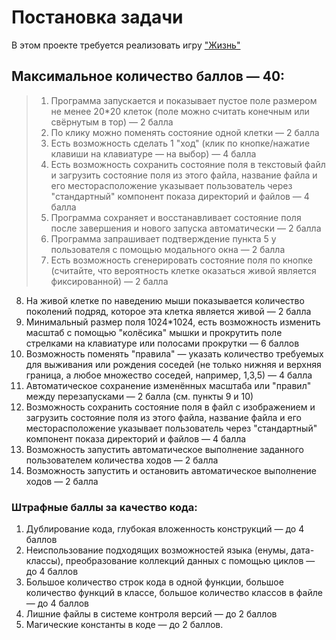 # Постановка задачи

В этом проекте требуется реализовать игру ["Жизнь"](https://ru.wikipedia.org/wiki/Игра_«Жизнь»)

## Максимальное количество баллов — 40:

> 1. Программа запускается и показывает пустое поле размером не менее 20*20 клеток (поле можно считать конечным или свёрнутым в тор) — 2 балла
> 2. По клику можно поменять состояние одной клетки — 2 балла
> 3. Есть возможность сделать 1 "ход" (клик по кнопке/нажатие клавиши на клавиатуре — на выбор) — 4 балла
> 4. Есть возможность сохранить состояние поля в текстовый файл и загрузить состояние поля из этого файла, название файла и его месторасположение указывает пользователь через "стандартный" компонент показа директорий и файлов — 4 балла
> 5. Программа сохраняет и восстанавливает состояние поля после завершения и нового запуска автоматически — 2 балла
> 6. Программа запрашивает подтверждение пункта 5 у пользователя с помощью модального окна — 2 балла
> 7. Есть возможность сгенерировать состояние поля по кнопке (считайте, что вероятность клетке оказаться живой является фиксированной) — 2 балла
8. На живой клетке по наведению мыши показывается количество поколений подряд, которое эта клетка является живой — 2 балла
9. Минимальный размер поля 1024*1024, есть возможность изменить масштаб с помощью "колёсика" мышки и прокрутить поле стрелками на клавиатуре или полосами прокрутки — 6 баллов
10. Возможность поменять "правила" — указать количество требуемых для выживания или рождения соседей (не только нижняя и верхняя граница, а любое множество соседей, например, 1,3,5) — 4 балла
11. Автоматическое сохранение изменённых масштаба или "правил" между перезапусками — 2 балла (см. пункты 9 и 10)
12. Возможность сохранить состояние поля в файл с изображением и загрузить состояние поля из этого файла, название файла и его месторасположение указывает пользователь через "стандартный" компонент показа директорий и файлов — 4 балла
13. Возможность запустить автоматическое выполнение заданного пользователем количества ходов — 2 балла
14. Возможность запустить и остановить автоматическое выполнение ходов — 2 балла
 
### Штрафные баллы за качество кода:

1. Дублирование кода, глубокая вложенность конструкций — до 4 баллов
2. Неиспользование подходящих возможностей языка (енумы, дата-классы), преобразование коллекций данных с помощью циклов — до 4 баллов
3. Большое количество строк кода в одной функции, большое количество функций в классе, большое количество классов в файле — до 4 баллов
4. Лишние файлы в системе контроля версий — до 2 баллов
5. Магические константы в коде — до 2 баллов.
